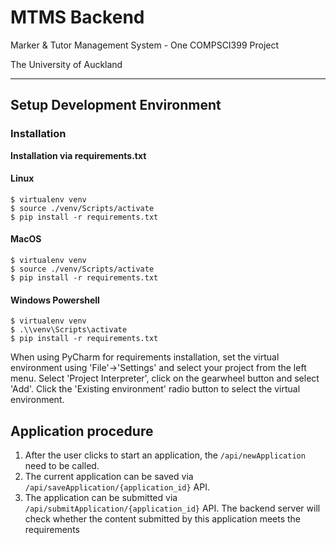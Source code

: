 # MTMS Backend
Marker & Tutor Management System - One COMPSCI399 Project

The University of Auckland

---

## Setup Development Environment
### Installation

**Installation via requirements.txt**

#### Linux
```shell
$ virtualenv venv
$ source ./venv/Scripts/activate
$ pip install -r requirements.txt
```
#### MacOS
```shell
$ virtualenv venv
$ source ./venv/Scripts/activate
$ pip install -r requirements.txt
```
#### Windows Powershell
```shell
$ virtualenv venv
$ .\\venv\Scripts\activate
$ pip install -r requirements.txt
```

When using PyCharm for requirements installation, set the virtual environment using 'File'->'Settings' and select your project from the left menu. Select 'Project Interpreter', click on the gearwheel button and select 'Add'. Click the 'Existing environment' radio button to select the virtual environment. 

## Application procedure
1. After the user clicks to start an application, the `/api/newApplication` need to be called.
2. The current application can be saved via `/api/saveApplication/{application_id}` API.
3. The application can be submitted via `/api/submitApplication/{application_id}` API. The backend server will check whether the content submitted by this application meets the requirements
